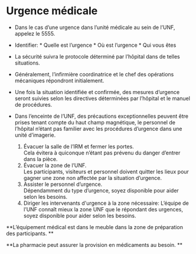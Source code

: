 # Urgence médicale

* Dans le cas d’une urgence dans l’unité médicale au sein de l’UNF, appelez le 5555.
* Identifier:
      * Quelle est l’urgence
      * Où est l’urgence
      * Qui vous êtes
* La sécurité suivra le protocole déterminé par l’hôpital dans de
    telles situations.
* Généralement, l’infirmière coordinatrice et le chef des opérations mécaniques répondront initialement.
* Une fois la situation identifiée et confirmée, des mesures d’urgence seront suivies selon les directives déterminées par l’hôpital et le manuel de procédures.
* Dans l’enceinte de l’UNF, des précautions exceptionnelles peuvent être prises tenant compte du haut champ magnétique, le personnel de l’hôpital n’étant pas familier avec les procédures d’urgence dans une unité d’imagerie.

     1. Évacuer la salle de l’IRM et fermer les portes.  
        Cela évitera à quiconque n’étant pas prévenu du danger d’entrer dans la pièce.
     2. Évacuer la zone de l’UNF.  
        Les participants, visiteurs et personnel doivent quitter les lieux pour gagner une zone non affectée par la situation d’urgence.
     3. Assister le personnel d’urgence.  
        Dépendamment du type d’urgence, soyez disponible pour aider selon les besoins.
     4. Diriger les intervenants d'urgence à la zone nécessaire:
        L’équipe de l’UNF connaît mieux la zone UNF que le répondant des urgences, soyez disponible pour aider selon les besoins.

**L’équipement médical est dans le meuble dans la zone de préparation des participants. **

**La pharmacie peut assurer la provision en médicaments au besoin. **
